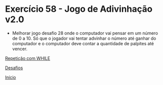 # Exercício 58 - Jogo de Adivinhação v2.0

- Melhorar jogo desafio 28 onde o computador vai pensar em um número de 0 a 10. Só que o jogador vai tentar advinhar  o número até ganhar do computador e o computador deve contar a quantidade de palpites até vencer.

[Repetição com WHILE](https://github.com/NandesLima/python-codigos/tree/master/desafios/06.%20Repeti%C3%A7%C3%B5es%20com%20WHILE)

[Desafios](https://github.com/NandesLima/python-codigos/tree/master/desafios)

[Início](https://github.com/NandesLima/python-codigos)